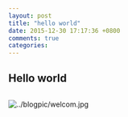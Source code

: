```yaml
---
layout: post
title: "hello world"
date: 2015-12-30 17:17:36 +0800
comments: true
categories: 
---
```

## Hello world ##

```#import UIKit.h
```
![../blogpic/welcom.jpg](welcome)


